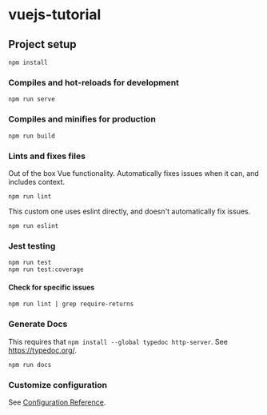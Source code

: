 # vuejs-tutorial

## Project setup
```
npm install
```

### Compiles and hot-reloads for development
```
npm run serve
```

### Compiles and minifies for production
```
npm run build
```

### Lints and fixes files
Out of the box Vue functionality. Automatically fixes issues when it can, and includes context.
```
npm run lint
```

This custom one uses eslint directly, and doesn't automatically fix issues.
```
npm run eslint
```

### Jest testing

```
npm run test
npm run test:coverage
```

#### Check for specific issues
```
npm run lint | grep require-returns
```

### Generate Docs
This requires that `npm install --global typedoc http-server`. See https://typedoc.org/.
```
npm run docs
```

### Customize configuration
See [Configuration Reference](https://cli.vuejs.org/config/).
